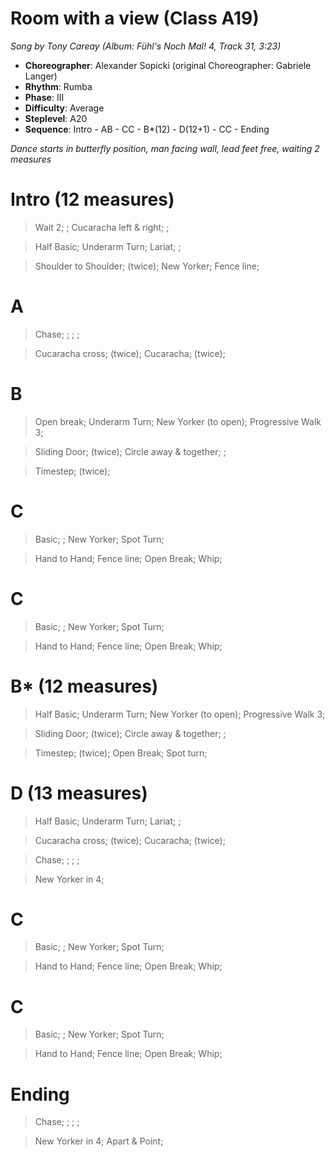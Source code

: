 # Room with a view (Class A19)
*Song by Tony Careay (Album: Fühl's Noch Mal! 4, Track 31, 3:23)*

* **Choreographer**: Alexander Sopicki (original Choreographer: Gabriele Langer)
* **Rhythm**: Rumba
* **Phase**: III
* **Difficulty**: Average
* **Steplevel**: A20
* **Sequence**: Intro - AB - CC - B*(12) - D(12+1) - CC - Ending

*Dance starts in butterfly position, man facing wall, lead feet free, waiting 2 measures*

# Intro (12 measures)

> Wait 2; ; Cucaracha left & right; ;

> Half Basic; Underarm Turn; Lariat; ;

> Shoulder to Shoulder; (twice); New Yorker; Fence line;

# A

> Chase; ; ; ;

> Cucaracha cross; (twice); Cucaracha; (twice);

# B

> Open break; Underarm Turn; New Yorker (to open); Progressive Walk 3;

> Sliding Door; (twice); Circle away & together; ;

> Timestep; (twice);

# C

> Basic; ; New Yorker; Spot Turn;

> Hand to Hand; Fence line; Open Break; Whip;

# C

> Basic; ; New Yorker; Spot Turn;

> Hand to Hand; Fence line; Open Break; Whip;

# B* (12 measures)

> Half Basic; Underarm Turn; New Yorker (to open); Progressive Walk 3;

> Sliding Door; (twice); Circle away & together; ;

> Timestep; (twice); Open Break; Spot turn;

# D (13 measures)

> Half Basic; Underarm Turn; Lariat; ;

> Cucaracha cross; (twice); Cucaracha; (twice);

> Chase; ; ; ;

> New Yorker in 4;

# C

> Basic; ; New Yorker; Spot Turn;

> Hand to Hand; Fence line; Open Break; Whip;

# C

> Basic; ; New Yorker; Spot Turn;

> Hand to Hand; Fence line; Open Break; Whip;

# Ending

> Chase; ; ; ;

> New Yorker in 4; Apart & Point;

